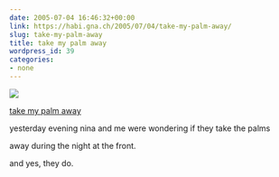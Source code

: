 ```yaml
---
date: 2005-07-04 16:46:32+00:00
link: https://habi.gna.ch/2005/07/04/take-my-palm-away/
slug: take-my-palm-away
title: take my palm away
wordpress_id: 39
categories:
- none
---
```



 [![](http://photos18.flickr.com/23530408_7173427045_m.jpg)](https://www.flickr.com/photos/habi/23530408/)
   

 
  [take my palm away](https://www.flickr.com/photos/habi/23530408/)
    

 



yesterday evening nina and me were wondering if they take the palms  
  

away during the night at the front.  
  

and yes, they do.
  

